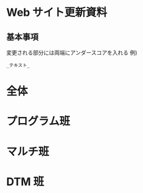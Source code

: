 # Web サイト更新資料

## 基本事項

変更される部分には両端にアンダースコアを入れる
例)

```
_テキスト_
```

# 全体

# プログラム班

# マルチ班

# DTM 班
